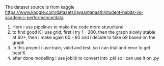 The dataset source is from kaggle
https://www.kaggle.com/datasets/jayaantanaath/student-habits-vs-academic-performance/data

1. Here i use pipelines to make the code more stuructural
2. to find good K i use grid, first i try 1 - 200, then the graph slowly stable at 60+, then i make again 60 - 90 and i decide to take 69 based on the graph
3. In this project i use train, valid and test, so i can trial and error to get best K
4. after done modelling i use joblib to convert into .pkl so i can use it on .py
